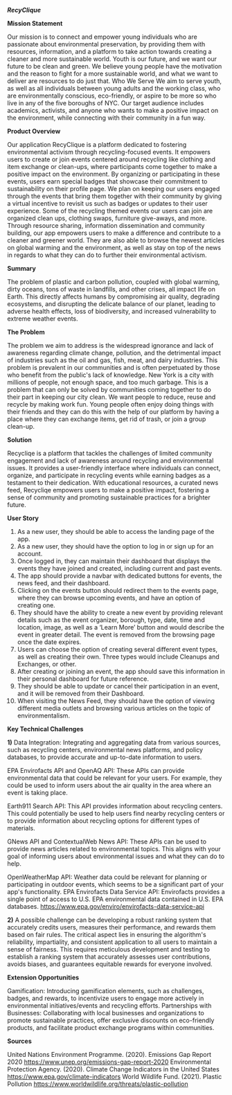 ***RecyClique***

**Mission Statement**

Our mission is to connect and empower young individuals who are passionate about environmental preservation, by providing them with resources, information, and a platform to take action towards creating a cleaner and more sustainable world. Youth is our future, and we want our future to be clean and green. We believe young people have the motivation and the reason to fight for a more sustainable world, and what we want to deliver are resources to do just that.
Who We Serve
We aim to serve youth, as well as all individuals between young adults and the working class, who are environmentally conscious, eco-friendly, or aspire to be more so who live in any of the five boroughs of NYC. Our target audience includes academics, activists, and anyone who wants to make a positive impact on the environment, while connecting with their community in a fun way.

**Product Overview**

Our application RecyClique is a platform dedicated to fostering environmental activism through recycling-focused events. It empowers users to create or join events centered around recycling like clothing and item exchange or clean-ups, where participants come together to make a positive impact on the environment. By organizing or participating in these events, users earn special badges that showcase their commitment to sustainability on their profile page. We plan on keeping our users engaged through the events that bring them together with their community by giving a virtual incentive to revisit us such as badges or updates to their user experience. Some of the recycling themed events our users can join are organized clean ups, clothing swaps, furniture give-aways, and more. Through resource sharing, information dissemination and community building, our app empowers users to make a difference and contribute to a cleaner and greener world. They are also able to browse the newest articles on global warming and the environment, as well as stay on top of the news in regards to what they can do to further their environmental activism. 

**Summary**

The problem of plastic and carbon pollution, coupled with global warming, dirty oceans, tons of waste in landfills, and other crises, all impact life on Earth. This directly affects humans by compromising air quality, degrading ecosystems, and disrupting the delicate balance of our planet, leading to adverse health effects, loss of biodiversity, and increased vulnerability to extreme weather events. 

**The Problem**

The problem we aim to address is the widespread ignorance and lack of awareness regarding climate change, pollution, and the detrimental impact of industries such as the oil and gas, fish, meat, and dairy industries. This problem is prevalent in our communities and is often perpetuated by those who benefit from the public's lack of knowledge. New York is a city with millions of people, not enough space, and too much garbage. This is a problem that can only be solved by communities coming together to do their part in keeping our city clean. We want people to reduce, reuse and recycle by making work fun. Young people often enjoy doing things with their friends and they can do this with the help of our platform by having a place where they can exchange items, get rid of trash, or join a group clean-up.

**Solution**

Recycliqe is a platform that tackles the challenges of limited community engagement and lack of awareness around recycling and environmental issues. It provides a user-friendly interface where individuals can connect, organize, and participate in recycling events while earning badges as a testament to their dedication. With educational resources, a curated news feed, Recycliqe empowers users to make a positive impact, fostering a sense of community and promoting sustainable practices for a brighter future.

**User Story**

1) As a new user, they should be able to access the landing page of the app.
2) As a new user, they should have the option to log in or sign up for an account.
3) Once logged in, they can maintain their dashboard that displays the events they have joined and created, including current and past events.
4) The app should provide a navbar with dedicated buttons for events, the news feed, and their dashboard.
5) Clicking on the events button should redirect them to the events page, where they can browse upcoming events, and have an option of creating one.
6) They should have the ability to create a new event by providing relevant details such as the event organizer, borough, type, date, time and location, image, as well as a ‘Learn More’ button and would describe the event in greater detail. The event is removed from the browsing page once the date expires.
7) Users can choose the option of creating several different event types, as well as creating their own. Three types would include Cleanups and Exchanges, or other.
8) After creating or joining an event, the app should save this information in their personal dashboard for future reference.
9) They should be able to update or cancel their participation in an event, and it will be removed from their Dashboard.
10) When visiting the News Feed, they should have the option of viewing different media outlets and browsing various articles on the topic of environmentalism.

**Key Technical Challenges**

**1)** Data Integration: Integrating and aggregating data from various sources, such as recycling centers, environmental news platforms, and policy databases, to provide accurate and up-to-date information to users.

EPA Envirofacts API and OpenAQ API: These APIs can provide environmental data that could be relevant for your users. For example, they could be used to inform users about the air quality in the area where an event is taking place.

Earth911 Search API: This API provides information about recycling centers. This could potentially be used to help users find nearby recycling centers or to provide information about recycling options for different types of materials.

GNews API and ContextualWeb News API: These APIs can be used to provide news articles related to environmental topics. This aligns with your goal of informing users about environmental issues and what they can do to help.

OpenWeatherMap API: Weather data could be relevant for planning or participating in outdoor events, which seems to be a significant part of your app's functionality.
EPA Envirofacts Data Service API: Envirofacts provides a single point of access to U.S. EPA environmental data contained in U.S. EPA databases. https://www.epa.gov/enviro/envirofacts-data-service-api

**2)** A possible challenge can be developing a robust ranking system that accurately credits users, measures their performance, and rewards them based on fair rules. The critical aspect lies in ensuring the algorithm's reliability, impartiality, and consistent application to all users to maintain a sense of fairness. This requires meticulous development and testing to establish a ranking system that accurately assesses user contributions, avoids biases, and guarantees equitable rewards for everyone involved.

**Extension Opportunities**

Gamification: Introducing gamification elements, such as challenges, badges, and rewards, to incentivize users to engage more actively in environmental initiatives/events and recycling efforts.
Partnerships with Businesses: Collaborating with local businesses and organizations to promote sustainable practices, offer exclusive discounts on eco-friendly products, and facilitate product exchange programs within communities.

**Sources**

United Nations Environment Programme. (2020). Emissions Gap Report 2020 https://www.unep.org/emissions-gap-report-2020
Environmental Protection Agency. (2020). Climate Change Indicators in the United States https://www.epa.gov/climate-indicators
World Wildlife Fund. (2021). Plastic Pollution https://www.worldwildlife.org/threats/plastic-pollution
